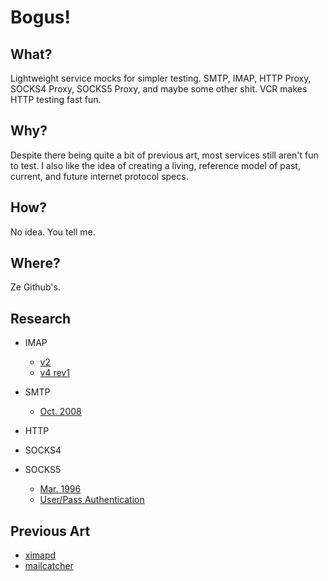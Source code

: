 # Bogus!
## What?
Lightweight service mocks for simpler testing. SMTP, IMAP, HTTP Proxy, SOCKS4 Proxy, SOCKS5 Proxy, and maybe some other shit. VCR makes HTTP testing fast fun.

## Why?
Despite there being quite a bit of previous art, most services still aren't fun to test. I also like the idea of creating a living, reference model of past, current, and future internet protocol specs.

## How?
No idea. You tell me.

## Where?
Ze Github's.

## Research
* IMAP
  * [v2](http://tools.ietf.org/html/rfc1176)
  * [v4 rev1](http://tools.ietf.org/html/rfc3501)
  
* SMTP
  * [Oct. 2008](http://tools.ietf.org/html/rfc5321)
* HTTP
* SOCKS4
* SOCKS5
  * [Mar. 1996](http://tools.ietf.org/html/rfc1928)
  * [User/Pass Authentication](http://tools.ietf.org/html/rfc1929)
  
## Previous Art
* [ximapd](https://github.com/shugo/ximapd)
* [mailcatcher](https://github.com/sj26/mailcatcher)